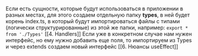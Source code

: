 Если есть сущности, которые будут использоваться в приложении в разных местах, для этого создаем отдельную папку **types**, в ней будет корень index.ts, в который будут импортироваться файлы с типами (логически структурированные) из этой же папки, например:
`export * from './Types'`
[[4. Handlers]]
Если уже в конкретном случае нам нужен интерфейс, но ему нужно добавить еще поля, то импортируем из Types и через extends создаем новый интерфейс
[[6. Нюансы useEffect]]